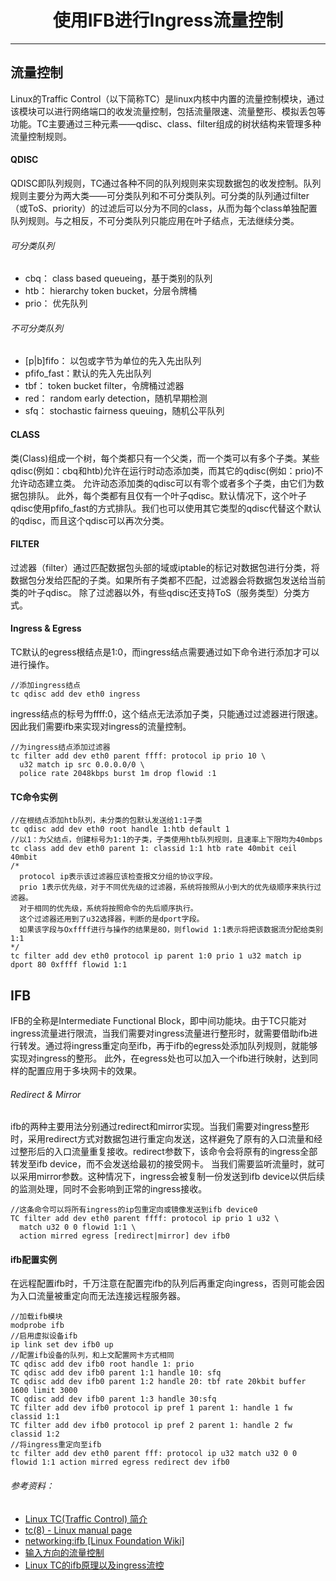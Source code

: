# <center>使用IFB进行Ingress流量控制
  
----

## 流量控制

Linux的Traffic Control（以下简称TC）是linux内核中内置的流量控制模块，通过该模块可以进行网络端口的收发流量控制，包括流量限速、流量整形、模拟丢包等功能。TC主要通过三种元素——qdisc、class、filter组成的树状结构来管理多种流量控制规则。

#### QDISC

QDISC即队列规则，TC通过各种不同的队列规则来实现数据包的收发控制。队列规则主要分为两大类——可分类队列和不可分类队列。可分类的队列通过filter（或ToS、priority）的过滤后可以分为不同的class，从而为每个class单独配置队列规则。与之相反，不可分类队列只能应用在叶子结点，无法继续分类。

###### 可分类队列

+ cbq：       class based queueing，基于类别的队列
+ htb：       hierarchy token bucket，分层令牌桶
+ prio：      优先队列

###### 不可分类队列

+ [p|b]fifo： 以包或字节为单位的先入先出队列
+ pfifo_fast：默认的先入先出队列
+ tbf：       token bucket filter，令牌桶过滤器
+ red：       random early detection，随机早期检测
+ sfq：       stochastic fairness queuing，随机公平队列

#### CLASS

类(Class)组成一个树，每个类都只有一个父类，而一个类可以有多个子类。某些qdisc(例如：cbq和htb)允许在运行时动态添加类，而其它的qdisc(例如：prio)不允许动态建立类。
允许动态添加类的qdisc可以有零个或者多个子类，由它们为数据包排队。
此外，每个类都有且仅有一个叶子qdisc。默认情况下，这个叶子qdisc使用pfifo_fast的方式排队。我们也可以使用其它类型的qdisc代替这个默认的qdisc，而且这个qdisc可以再次分类。

#### FILTER

过滤器（filter）通过匹配数据包头部的域或iptable的标记对数据包进行分类，将数据包分发给匹配的子类。如果所有子类都不匹配，过滤器会将数据包发送给当前类的叶子qdisc。
除了过滤器以外，有些qdisc还支持ToS（服务类型）分类方式。

#### Ingress & Egress

TC默认的egress根结点是1:0，而ingress结点需要通过如下命令进行添加才可以进行操作。

    //添加ingress结点
    tc qdisc add dev eth0 ingress

ingress结点的标号为ffff:0，这个结点无法添加子类，只能通过过滤器进行限速。因此我们需要ifb来实现对ingress的流量控制。

    //为ingress结点添加过滤器
    tc filter add dev eth0 parent ffff: protocol ip prio 10 \
      u32 match ip src 0.0.0.0/0 \
      police rate 2048kbps burst 1m drop flowid :1

#### TC命令实例

    //在根结点添加htb队列，未分类的包默认发送给1:1子类
    tc qdisc add dev eth0 root handle 1:htb default 1
    //以1：为父结点，创建标号为1:1的子类，子类使用htb队列规则，且速率上下限均为40mbps
    tc class add dev eth0 parent 1: classid 1:1 htb rate 40mbit ceil 40mbit
    /*
      protocol ip表示该过滤器应该检查报文分组的协议字段。
      prio 1表示优先级，对于不同优先级的过滤器，系统将按照从小到大的优先级顺序来执行过滤器。
      对于相同的优先级，系统将按照命令的先后顺序执行。
      这个过滤器还用到了u32选择器，判断的是dport字段。
      如果该字段与Oxffff进行与操作的结果是8O，则flowid 1:1表示将把该数据流分配给类别1:1
    */
    tc filter add dev eth0 protocol ip parent 1:0 prio 1 u32 match ip dport 80 0xffff flowid 1:1

## IFB

IFB的全称是Intermediate Functional Block，即中间功能块。由于TC只能对ingress流量进行限流，当我们需要对ingress流量进行整形时，就需要借助ifb进行转发。通过将ingress重定向至ifb，再于ifb的egress处添加队列规则，就能够实现对ingress的整形。
此外，在egress处也可以加入一个ifb进行映射，达到同样的配置应用于多块网卡的效果。

###### Redirect & Mirror

ifb的两种主要用法分别通过redirect和mirror实现。当我们需要对ingress整形时，采用redirect方式对数据包进行重定向发送，这样避免了原有的入口流量和经过整形后的入口流量重复接收。redirect参数下，该命令会将原有的ingress全部转发至ifb device，而不会发送给最初的接受网卡。
当我们需要监听流量时，就可以采用mirror参数。这种情况下，ingress会被复制一份发送到ifb device以供后续的监测处理，同时不会影响到正常的ingress接收。

    //这条命令可以将所有ingress的ip包重定向或镜像发送到ifb device0
    TC filter add dev eth0 parent ffff: protocol ip prio 1 u32 \
      match u32 0 0 flowid 1:1 \
      action mirred egress [redirect|mirror] dev ifb0

#### ifb配置实例

在远程配置ifb时，千万注意在配置完ifb的队列后再重定向ingress，否则可能会因为入口流量被重定向而无法连接远程服务器。

    //加载ifb模块
    modprobe ifb
    //启用虚拟设备ifb
    ip link set dev ifb0 up
    //配置ifb设备的队列，和上文配置网卡方式相同
    TC qdisc add dev ifb0 root handle 1: prio 
    TC qdisc add dev ifb0 parent 1:1 handle 10: sfq
    TC qdisc add dev ifb0 parent 1:2 handle 20: tbf rate 20kbit buffer 1600 limit 3000
    TC qdisc add dev ifb0 parent 1:3 handle 30:sfq
    TC filter add dev ifb0 protocol ip pref 1 parent 1: handle 1 fw classid 1:1
    TC filter add dev ifb0 protocol ip pref 2 parent 1: handle 2 fw classid 1:2
    //将ingress重定向至ifb
    tc filter add dev eth0 parent fff: protocol ip u32 match u32 0 0 flowid 1:1 action mirred egress redirect dev ifb0

###### 参考资料：

+ [Linux TC(Traffic Control) 简介](https://blog.csdn.net/zhaobryant/article/details/38797655)
+ [tc(8) - Linux manual page](http://www.man7.org/linux/man-pages/man8/tc.8.html)
+ [networking:ifb [Linux Foundation Wiki]](https://wiki.linuxfoundation.org/networking/ifb)
+ [输入方向的流量控制](https://blog.csdn.net/zhangskd/article/details/8240290)
+ [Linux TC的ifb原理以及ingress流控](https://blog.csdn.net/dog250/article/details/40680765)